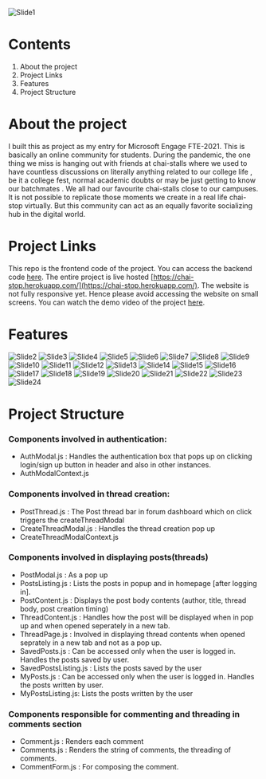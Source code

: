 ![Slide1](https://user-images.githubusercontent.com/48448060/143718690-2c27d066-6470-41e1-88d5-8e0187f2635b.JPG)


# Contents
1. About the project
2. Project Links
3. Features
4. Project Structure


# About the project
I built this as project as my entry for Microsoft Engage FTE-2021. This is basically an online community for students. During the pandemic, the one thing we miss is hanging out with friends at chai-stalls where we used to have countless discussions on literally anything related to our college life , be it a college fest, normal academic doubts or may be just getting to know our batchmates . We all had our favourite chai-stalls close to our campuses. It is not possible to replicate those moments we create in a real life chai-stop virtually. But this community can act as an equally favorite socializing hub in the digital world.

# Project Links
This repo is the frontend code of the project. You can access the backend code [here](https://github.com/mocha4coding/ChaiStop-server).
The entire project is live hosted [https://chai-stop.herokuapp.com/](https://chai-stop.herokuapp.com/). The website is not fully responsive yet. Hence please avoid accessing the website on small screens. You can watch the demo video of the project [here](https://drive.google.com/file/d/1Mf4VL4bycc4LKFekrYYhKHkAq6AseYRh/view?usp=sharing). 

# Features

![Slide2](https://user-images.githubusercontent.com/48448060/143718720-5e7d017e-c951-4453-af3b-daff2bbec159.JPG)
![Slide3](https://user-images.githubusercontent.com/48448060/143718722-c9b3901d-fbf3-40e1-9779-06b6394b7b46.JPG)
![Slide4](https://user-images.githubusercontent.com/48448060/143718723-f9822e0f-4ee9-406e-a47b-a4b03199929d.JPG)
![Slide5](https://user-images.githubusercontent.com/48448060/143718724-e9b9a7fe-ae8b-4f23-aef9-0d9308189445.JPG)
![Slide6](https://user-images.githubusercontent.com/48448060/143718725-36bca2c6-b63e-4326-94be-9b7f8399e6a3.JPG)
![Slide7](https://user-images.githubusercontent.com/48448060/143718726-2bac4e1f-d8f7-4c04-9114-5565198298d8.JPG)
![Slide8](https://user-images.githubusercontent.com/48448060/143718727-03f77127-377f-47f1-b0d5-dc2431d7adc2.JPG)
![Slide9](https://user-images.githubusercontent.com/48448060/143718728-21f368ea-bb97-491f-bb3e-6d30f6581b6f.JPG)
![Slide10](https://user-images.githubusercontent.com/48448060/143718730-e6cad98b-cdff-4a4b-865d-a7eafe39f194.JPG)
![Slide11](https://user-images.githubusercontent.com/48448060/143718731-e4ad1ce8-7c9f-4e3e-86bd-0413ac681fb1.JPG)
![Slide12](https://user-images.githubusercontent.com/48448060/143718732-87753bf6-4290-420f-a67c-37e7ee387594.JPG)
![Slide13](https://user-images.githubusercontent.com/48448060/143718733-1faf84c7-707c-4ae2-a244-d5f05dcc3428.JPG)
![Slide14](https://user-images.githubusercontent.com/48448060/143718734-5a0441b8-3fa9-4bdb-8ff4-035ce6249ba0.JPG)
![Slide15](https://user-images.githubusercontent.com/48448060/143718736-a9e43051-b053-4e79-9281-2e25bdbd2f87.JPG)
![Slide16](https://user-images.githubusercontent.com/48448060/143718740-a149f3b9-72a4-446e-b76d-d972cc068f25.JPG)
![Slide17](https://user-images.githubusercontent.com/48448060/143718741-3beedad3-850e-46cd-894c-3e6e2d422c68.JPG)
![Slide18](https://user-images.githubusercontent.com/48448060/143718742-1ca6b753-4e03-4c28-8dd6-5614d3a3cbcb.JPG)
![Slide19](https://user-images.githubusercontent.com/48448060/143718744-1b73a674-8e30-401a-a017-b868ad3b8214.JPG)
![Slide20](https://user-images.githubusercontent.com/48448060/143718745-b557d6fe-bfa6-44e7-82a4-80f992c645aa.JPG)
![Slide21](https://user-images.githubusercontent.com/48448060/143718747-3c47125e-37f5-4f70-9b1a-fff070e93d1c.JPG)
![Slide22](https://user-images.githubusercontent.com/48448060/143718748-bd9ff2bb-9daa-4e04-b72a-7d0ad6af7107.JPG)
![Slide23](https://user-images.githubusercontent.com/48448060/143718749-27b0b3c4-f83e-46b7-87e4-f33036edd021.JPG)
![Slide24](https://user-images.githubusercontent.com/48448060/143718750-998e4aa5-af5d-4e28-ac1a-48fbac17928b.JPG)

# Project Structure

### Components involved in authentication:
* AuthModal.js : Handles the authentication box that pops up on clicking login/sign up button in header and also in other instances.
* AuthModalContext.js


### Components involved in thread creation:
* PostThread.js : The Post thread bar in forum dashboard which on click triggers the createThreadModal
* CreateThreadModal.js : Handles the thread creation pop up
* CreateThreadModalContext.js

### Components involved in displaying posts(threads)
* PostModal.js : As a pop up 
* PostsListing.js : Lists the posts in popup and in homepage [after logging in].
* PostContent.js : Displays the post body contents (author, title, thread body, post creation timing)
* ThreadContent.js : Handles how the post will be displayed when in pop up and when opened seperately in a new tab.
* ThreadPage.js : Involved in displaying thread contents when opened seprately in a new tab and not as a pop up.
* SavedPosts.js : Can be accessed only when the user is logged in. Handles the posts saved by user.
* SavedPostsListing.js : Lists the posts saved by the user
* MyPosts.js : Can be accessed only when the user is logged in. Handles the posts written by user.
* MyPostsListing.js: Lists the posts written by the user

### Components responsible for commenting and threading in comments section
* Comment.js : Renders each comment
* Comments.js : Renders the string of comments, the threading of comments.
* CommentForm.js : For composing the comment.







